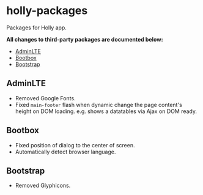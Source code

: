# holly-packages

Packages for Holly app.

**All changes to third-party packages are documented below:**

<!-- MarkdownTOC -->

- [AdminLTE](#adminlte)
- [Bootbox](#bootbox)
- [Bootstrap](#bootstrap)

<!-- /MarkdownTOC -->

## AdminLTE

- Removed Google Fonts.
- Fixed `main-footer` flash when dynamic change the page content's height on DOM loading. e.g. shows a datatables via Ajax on DOM ready.

## Bootbox

- Fixed position of dialog to the center of screen.
- Automatically detect browser language.

## Bootstrap

- Removed Glyphicons.
